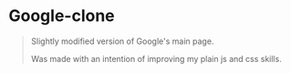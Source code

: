 # Google-clone
>Slightly modified version of Google's main page.
>
>Was made with an intention of improving my plain js and css skills.
